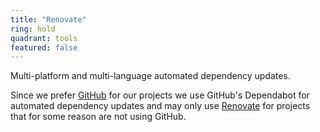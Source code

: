 ```yaml
---
title: "Renovate"
ring: hold
quadrant: tools
featured: false
---
```


Multi-platform and multi-language automated dependency updates.

Since we prefer [GitHub](/tools/github) for our projects we use GitHub's Dependabot for automated dependency updates and may only use [Renovate](https://github.com/dependabot) for projects that for some reason are not using GitHub.
